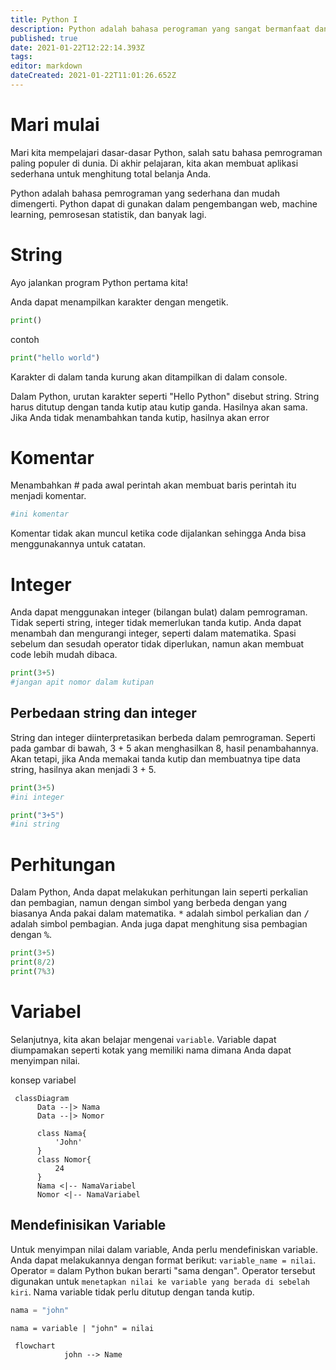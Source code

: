 ```yaml
---
title: Python I
description: Python adalah bahasa perograman yang sangat bermanfaat dan dapat digunakan untuk website, machine learning, dan banyak lagi.
published: true
date: 2021-01-22T12:22:14.393Z
tags: 
editor: markdown
dateCreated: 2021-01-22T11:01:26.652Z
---
```


# Mari mulai
Mari kita mempelajari dasar-dasar Python, salah satu bahasa pemrograman paling populer di dunia.
Di akhir pelajaran, kita akan membuat aplikasi sederhana untuk menghitung total belanja Anda.

Python adalah bahasa pemrograman yang sederhana dan mudah dimengerti. Python dapat di gunakan dalam pengembangan web, machine learning, pemrosesan statistik, dan banyak lagi.

# String
Ayo jalankan program Python pertama kita!

Anda dapat menampilkan karakter dengan mengetik. 
```python
print()
```
contoh
```python
print("hello world")
```

Karakter di dalam tanda kurung akan ditampilkan di dalam console.


Dalam Python, urutan karakter seperti "Hello Python" disebut string.
String harus ditutup dengan tanda kutip atau kutip ganda.
Hasilnya akan sama.
Jika Anda tidak menambahkan tanda kutip, hasilnya akan error

# Komentar
Menambahkan # pada awal perintah akan membuat baris perintah itu menjadi komentar.
```python
#ini komentar
```
Komentar tidak akan muncul ketika code dijalankan sehingga Anda bisa menggunakannya untuk catatan.

# Integer
Anda dapat menggunakan integer (bilangan bulat) dalam pemrograman. Tidak seperti string, integer tidak memerlukan tanda kutip. Anda dapat menambah dan mengurangi integer, seperti dalam matematika. Spasi sebelum dan sesudah operator tidak diperlukan, namun akan membuat code lebih mudah dibaca.
```python
print(3+5)
#jangan apit nomor dalam kutipan
```
## Perbedaan string dan integer
String dan integer diinterpretasikan berbeda dalam pemrograman.
Seperti pada gambar di bawah, 3 + 5 akan menghasilkan 8, hasil penambahannya. Akan tetapi, jika Anda memakai tanda kutip dan membuatnya tipe data string, hasilnya akan menjadi 3 + 5.
```python
print(3+5)
#ini integer
```
```python
print("3+5")
#ini string
```

# Perhitungan
Dalam Python, Anda dapat melakukan perhitungan lain seperti perkalian dan pembagian, namun dengan simbol yang berbeda dengan yang biasanya Anda pakai dalam matematika.
<kbd>*</kbd> adalah simbol perkalian dan <kbd>/</kbd> adalah simbol pembagian.
Anda juga dapat menghitung sisa pembagian dengan <kbd>%</kbd>.
```python
print(3+5)
print(8/2)
print(7%3)
```

# Variabel

Selanjutnya, kita akan belajar mengenai `variable`.
Variable dapat diumpamakan seperti kotak yang memiliki nama dimana Anda dapat menyimpan nilai.

konsep variabel
```mermaid
 classDiagram
      Data --|> Nama
      Data --|> Nomor

      class Nama{
          'John'
      }
      class Nomor{
          24
      }
      Nama <|-- NamaVariabel
      Nomor <|-- NamaVariabel
```
## Mendefinisikan Variable
Untuk menyimpan nilai dalam variable, Anda perlu mendefiniskan variable. Anda dapat melakukannya dengan format berikut: `variable_name = nilai`. Operator <kbd>=</kbd> dalam Python bukan berarti "sama dengan". Operator tersebut digunakan untuk `menetapkan nilai ke variable yang berada di sebelah kiri`. Nama variable tidak perlu ditutup dengan tanda kutip.

```python
nama = "john"
```
`nama = variable | "john" = nilai`
```mermaid
 flowchart
 			john --> Name